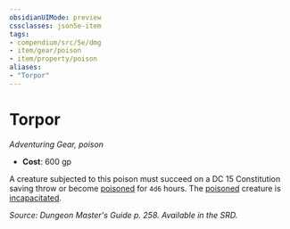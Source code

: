 ```yaml
---
obsidianUIMode: preview
cssclasses: json5e-item
tags:
- compendium/src/5e/dmg
- item/gear/poison
- item/property/poison
aliases: 
- "Torpor"
---
```

# Torpor
*Adventuring Gear, poison*  

- **Cost**: 600 gp

A creature subjected to this poison must succeed on a DC 15 Constitution saving throw or become [poisoned](conditions.md#poisoned) for `4d6` hours. The [poisoned](conditions.md#poisoned) creature is [incapacitated](conditions.md#incapacitated).

*Source: Dungeon Master's Guide p. 258. Available in the SRD.*